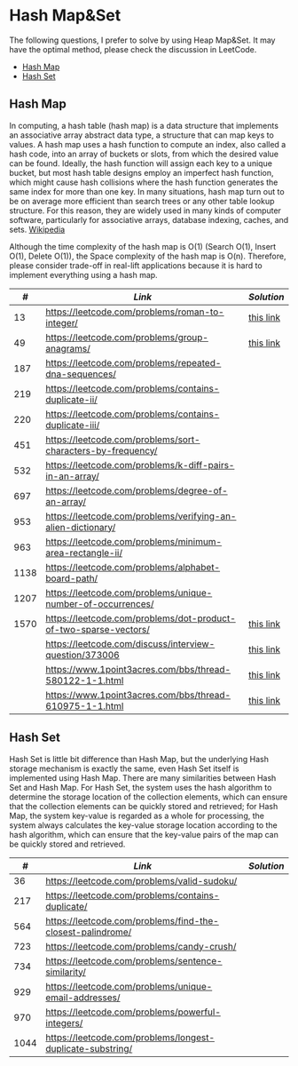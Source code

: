 # Hash Map&Set

The following questions, I prefer to solve by using Heap Map&Set. It may have the optimal method, please check the discussion in LeetCode.  

* [Hash Map](##Hash-Map)
* [Hash Set](##Hash-Set)

## Hash Map

In computing, a hash table (hash map) is a data structure that implements an associative array abstract data type, a structure that can map keys to values. A hash map uses a hash function to compute an index, also called a hash code, into an array of buckets or slots, from which the desired value can be found. Ideally, the hash function will assign each key to a unique bucket, but most hash table designs employ an imperfect hash function, which might cause hash collisions where the hash function generates the same index for more than one key. In many situations, hash map turn out to be on average more efficient than search trees or any other table lookup structure. For this reason, they are widely used in many kinds of computer software, particularly for associative arrays, database indexing, caches, and sets. [Wikipedia](https://en.wikipedia.org/wiki/Hash_table)

Although the time complexity of the hash map is O(1) (Search O(1), Insert O(1), Delete O(1)), the Space complexity of the hash map is O(n). Therefore, please consider trade-off in real-lift applications because it is hard to implement everything using a hash map.

| *#* | *Link* |*Solution* |
| ---- | --------------------------------- | --------------------------------- |
| 13 | https://leetcode.com/problems/roman-to-integer/ | [this link](../practice/solution/0013_roman_to_integer.py) |
| 49 | https://leetcode.com/problems/group-anagrams/ | [this link](../practice/solution/0049_group_anagrams.py) |
| 187 | https://leetcode.com/problems/repeated-dna-sequences/ | |
| 219 | https://leetcode.com/problems/contains-duplicate-ii/ | |
| 220 | https://leetcode.com/problems/contains-duplicate-iii/ | |
| 451 | https://leetcode.com/problems/sort-characters-by-frequency/ | |
| 532 | https://leetcode.com/problems/k-diff-pairs-in-an-array/ | |
| 697 | https://leetcode.com/problems/degree-of-an-array/ | |
| 953 | https://leetcode.com/problems/verifying-an-alien-dictionary/ | |
| 963 | https://leetcode.com/problems/minimum-area-rectangle-ii/ | |
| 1138 | https://leetcode.com/problems/alphabet-board-path/ | |
| 1207 | https://leetcode.com/problems/unique-number-of-occurrences/ | |
| 1570 | https://leetcode.com/problems/dot-product-of-two-sparse-vectors/ | [this link](../practice/solution/1570_dot_product_of_two_sparse_vectors.py) |
| | https://leetcode.com/discuss/interview-question/373006 | [this link](../practice/amazon/favorite_genres.py) |
| | https://www.1point3acres.com/bbs/thread-580122-1-1.html | [this link](../practice/amazon/user_based_recommendation_system.py) |
| | https://www.1point3acres.com/bbs/thread-610975-1-1.html | [this link](../practice/tusimple/throttling_gateway.py) |

## Hash Set

Hash Set is little bit difference than Hash Map, but the underlying Hash storage mechanism is exactly the same, even Hash Set itself is implemented using Hash Map. There are many similarities between Hash Set and Hash Map. For Hash Set, the system uses the hash algorithm to determine the storage location of the collection elements, which can ensure that the collection elements can be quickly stored and retrieved; for Hash Map, the system key-value is regarded as a whole for processing, the system always calculates the key-value storage location according to the hash algorithm, which can ensure that the key-value pairs of the map can be quickly stored and retrieved.

| *#* | *Link* |*Solution* |
| ---- | --------------------------------- | --------------------------------- |
| 36 | https://leetcode.com/problems/valid-sudoku/ | |
| 217 | https://leetcode.com/problems/contains-duplicate/ | |
| 564 | https://leetcode.com/problems/find-the-closest-palindrome/ | |
| 723 | https://leetcode.com/problems/candy-crush/ | |
| 734 | https://leetcode.com/problems/sentence-similarity/ | |
| 929 | https://leetcode.com/problems/unique-email-addresses/ | |
| 970 | https://leetcode.com/problems/powerful-integers/ | |
| 1044 | https://leetcode.com/problems/longest-duplicate-substring/ | |
